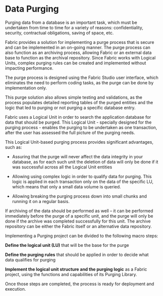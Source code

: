 # Data Purging #

Purging data from a database is an important task, which must be undertaken from time to time for a variety of reasons: confidentiality, security, contractual obligations, saving of space, etc.

Fabric provides a solution for implementing a purge process that is secure and can be implemented in an on-going manner. The purge process can also function as an archiving process, allowing Fabric or an external data base to function as the archival repository. Since Fabric works with Logical Units, complex purging rules can be created and implemented without impacting performance. 

The purge process is designed using the Fabric Studio user interface, which eliminates the need to perform coding tasks, as the purge can be done by implementation only.

This purge solution also allows simple testing and validations, as the process populates detailed reporting tables of the purged entities and the logic that led to purging or not purging a specific database entry.

Fabric uses a Logical Unit in order to search the application database for data that should be purged. This Logical Unit - specially designed for the purging process - enables the purging to be undertaken as one transaction, after the user has assessed the full picture of the purging needs.  

This Logical Unit-based purging process provides significant advantages, such as:

- Assuring that the purge will never affect the data integrity in your database, as for each such unit the deletion of data will only be done if it was successful across all the Logical Unit entities

- Allowing using complex logic in order to qualify data for purging. This logic is applied in each transaction only on the data of the specific LU, which means that only a small data volume is queried.

- Allowing breaking the purging process down into small chunks and running it on a regular basis. 


If archiving of the data should be performed as well – it can be performed immediately before the purge of a specific unit, and the purge will only be done if the archive was completed successfully for this unit. The archive repository can be either the Fabric itself or an alternative data repository.

Implementing a Purging project can be divided to the following macro steps: 

   **Define the logical unit (LU)** that will be the base for the purge

   **Define the purging rules** that should be applied in order to decide what data qualifies for purging

   **Implement the logical unit structure and the purging logic** as a Fabric project, using the functions and capabilities of its Purging Library.

Once those steps are completed, the process is ready for deployment and execution.

